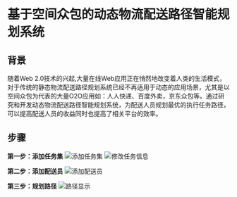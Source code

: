 # 基于空间众包的动态物流配送路径智能规划系统

## 背景
随着Web 2.0技术的兴起,大量在线Web应用正在悄然地改变着人类的生活模式，对于传统的静态物流配送路径规划系统已经不再适用于动态的应用场景，尤其是以空间众包为代表的大量O2O应用如：人人快递、百度外卖，京东众包等。通过研究和开发动态物流配送路径智能规划系统，为配送人员规划最优的执行任务路径，可以提高配送人员的收益同时也提高了相关平台的效率。

## 步骤
**第一步：添加任务集**
![添加任务集](https://github.com/zhaotianhong/spatial_crowd/blob/master/picture/fig1.png)
![修改任务信息](https://github.com/zhaotianhong/spatial_crowd/blob/master/picture/fig3.png)

**第二步：添加配送员**
![添加配送员](https://github.com/zhaotianhong/spatial_crowd/blob/master/picture/fig4.png)

**第三步：规划路径**
![路径显示](https://github.com/zhaotianhong/spatial_crowd/blob/master/picture/fig5.png)
